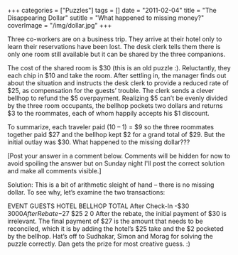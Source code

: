 +++
categories = ["Puzzles"]
tags = []
date = "2011-02-04"
title = "The Disappearing Dollar"
sutitle = "What happened to missing money?"
coverImage = "/img/dollar.jpg"
+++

Three co-workers are on a business trip. They arrive at their hotel only to learn their reservations have been lost. The desk clerk tells them there is only one room still available but it can be shared by the three companions.
<!--more-->
The cost of the shared room is $30 (this is an old puzzle :). Reluctantly, they each chip in $10 and take the room. After settling in, the manager finds out about the situation and instructs the desk clerk to provide a reduced rate of $25, as compensation for the guests’ trouble. The clerk sends a clever bellhop to refund the $5 overpayment. Realizing $5 can’t be evenly divided by the three room occupants, the bellhop pockets two dollars and returns $3 to the roommates, each of whom happily accepts his $1 discount.

To summarize, each traveler paid (10 – 1) = $9 so the three roommates together paid $27 and the bellhop kept $2 for a grand total of $29. But the initial outlay was $30. What happened to the missing dollar???

[Post your answer in a comment below. Comments will be hidden for now to avoid spoiling the answer but on Sunday night I'll post the correct solution and make all comments visible.]

Solution: This is a bit of arithmetic sleight of hand – there is no missing dollar. To see why, let’s examine the two transactions:

EVENT	GUESTS	HOTEL	BELLHOP	TOTAL
After Check-In	-$30	$30	0	0
After Rebate	-$27	$25	2	0
After the rebate, the initial payment of $30 is irrelevant. The final payment of $27 is the amount that needs to be reconciled, which it is by adding the hotel’s $25 take and the $2 pocketed by the bellhop. Hat’s off to Sudhakar, Simon and Morag for solving the puzzle correctly. Dan gets the prize for most creative guess. :)
